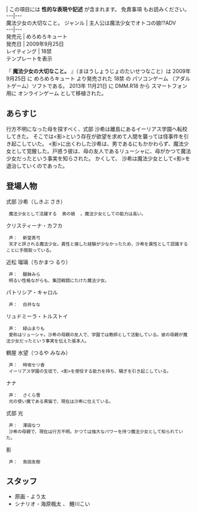 |  この項目には **性的な表現や記述** が含まれます。  免責事項  もお読みください。  
---|---  
魔法少女の大切なこと。  ジャンル  |  主人公は魔法少女でオトコの娘!?ADV   
---|---  
発売元  |  めろめろキュート   
発売日  |  2009年9月25日   
レイティング  |  18禁   
テンプレートを表示  
  
『 **魔法少女の大切なこと。** 』（まほうしょうじょのたいせつなこと）は  2009年  9月25日  に  めろめろキュート  より発売された
18禁  の  パソコンゲーム  （アダルトゲーム）ソフトである。  2013年  11月21日  に  DMM.R18  から  スマートフォン  用に
オンラインゲーム  として移植された。

##  あらすじ  

行方不明になった母を探すべく、式部 沙希は離島にあるイーリアス学園へ転校してきた。
そこでは<影>という存在が欲望を求めて人間を襲っては怪事件を引き起こしていた。
<影>に出くわした沙希は、男であるにもかかわらず、魔法少女として覚醒した。戸惑う彼は、母の友人であるリューシャに、母がかつて魔法少女だったという事実を知らされた。
かくして、 沙希は魔法少女として<影>を退治していくのであった。

##  登場人物  

式部 沙希（しきぶ さき）

     魔法少女として活躍する  男の娘  。魔法少女としての能力は高い。 
クリスティーナ・カフカ

     声：  新堂真弓 
     天才と評される魔法少女。異性と接した経験が少なかったため、沙希を異性として認識することに手間取っている。 
近松 瑠璃（ちかまつ るり）

     声：  醍鉢みら 
     明るい性格ながらも、集団戦闘にたけた魔法少女。 
パトリシア・キャロル

     声：  白井なな 
    
リュドミーラ・トルストイ

     声：  緑山まりも 
     愛称はリューシャ。沙希の母親の友人で、学園では教師として活動している。彼の母親が魔法少女だったという事実を伝えた張本人。 
鶴屋 水望（つるや みなみ）

     声：  時坂セリ香 
     イーリアス学園の生徒で、<影>を使役する能力を持ち、騒ぎを引き起こしている。 
ナナ

     声：  さくら雪 
     光の使い魔である黒猫で、現在は沙希に仕えている。 
式部 光

     声：  澤田なつ 
     沙希の母親で、現在は行方不明。かつては強大なパワーを持つ魔法少女として知られていた。 
影

     声：  島田友樹 
    

##  スタッフ  

  * 原画 -  よう太 
  * シナリオ -  海原楓太  、  鯉川こい 

